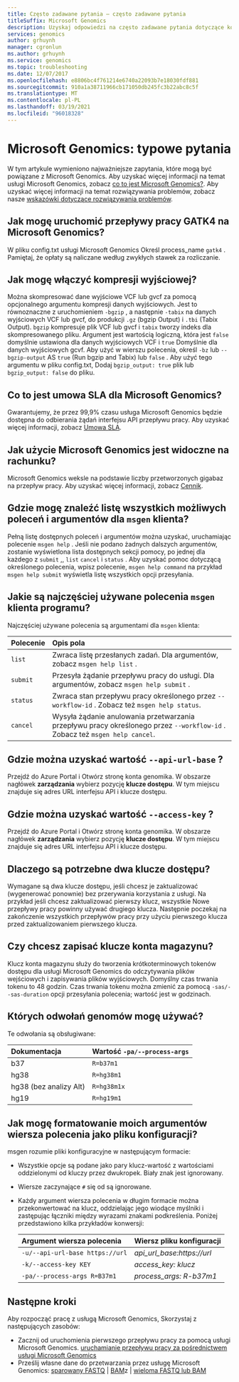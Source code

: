 ```yaml
---
title: Często zadawane pytania — często zadawane pytania
titleSuffix: Microsoft Genomics
description: Uzyskaj odpowiedzi na często zadawane pytania dotyczące korzystania z usługi Microsoft Genomics, w tym informacje techniczne, umowę SLA i rozliczenia.
services: genomics
author: grhuynh
manager: cgronlun
ms.author: grhuynh
ms.service: genomics
ms.topic: troubleshooting
ms.date: 12/07/2017
ms.openlocfilehash: e8806bc4f761214e6740a22093b7e18030fdf881
ms.sourcegitcommit: 910a1a38711966cb171050db245fc3b22abc8c5f
ms.translationtype: MT
ms.contentlocale: pl-PL
ms.lasthandoff: 03/19/2021
ms.locfileid: "96018328"
---
```

# <a name="microsoft-genomics-common-questions"></a>Microsoft Genomics: typowe pytania

W tym artykule wymieniono najważniejsze zapytania, które mogą być powiązane z Microsoft Genomics. Aby uzyskać więcej informacji na temat usługi Microsoft Genomics, zobacz [co to jest Microsoft Genomics?](overview-what-is-genomics.md). Aby uzyskać więcej informacji na temat rozwiązywania problemów, zobacz nasze [wskazówki dotyczące rozwiązywania problemów](troubleshooting-guide-genomics.md). 


## <a name="how-do-i-run-gatk4-workflows-on-microsoft-genomics"></a>Jak mogę uruchomić przepływy pracy GATK4 na Microsoft Genomics?
W pliku config.txt usługi Microsoft Genomics Określ process_name `gatk4` . Pamiętaj, że opłaty są naliczane według zwykłych stawek za rozliczanie.

## <a name="how-do-i-enable-output-compression"></a>Jak mogę włączyć kompresji wyjściowej?
Można skompresować dane wyjściowe VCF lub gvcf za pomocą opcjonalnego argumentu kompresji danych wyjściowych. Jest to równoznaczne z uruchomieniem `-bgzip` , a następnie `-tabix` na danych wyjściowych VCF lub gvcf, do produkcji `.gz` (bgzip Output) i `.tbi` (Tabix Output). `bgzip` kompresuje plik VCF lub gvcf i `tabix` tworzy indeks dla skompresowanego pliku. Argument jest wartością logiczną, która jest `false` domyślnie ustawiona dla danych wyjściowych VCF i `true` Domyślnie dla danych wyjściowych gcvf. Aby użyć w wierszu polecenia, określ `-bz` lub `--bgzip-output` AS `true` (Run bgzip and Tabix) lub `false` . Aby użyć tego argumentu w pliku config.txt, Dodaj `bgzip_output: true` plik lub `bgzip_output: false` do pliku.

## <a name="what-is-the-sla-for-microsoft-genomics"></a>Co to jest umowa SLA dla Microsoft Genomics?
Gwarantujemy, że przez 99,9% czasu usługa Microsoft Genomics będzie dostępna do odbierania żądań interfejsu API przepływu pracy. Aby uzyskać więcej informacji, zobacz [Umowa SLA](https://azure.microsoft.com/support/legal/sla/genomics/v1_0/).

## <a name="how-does-the-usage-of-microsoft-genomics-show-up-on-my-bill"></a>Jak użycie Microsoft Genomics jest widoczne na rachunku?
Microsoft Genomics weksle na podstawie liczby przetworzonych gigabaz na przepływ pracy. Aby uzyskać więcej informacji, zobacz [Cennik](https://azure.microsoft.com/pricing/details/genomics/).


## <a name="where-can-i-find-a-list-of-all-possible-commands-and-arguments-for-the-msgen-client"></a>Gdzie mogę znaleźć listę wszystkich możliwych poleceń i argumentów dla `msgen` klienta?
Pełną listę dostępnych poleceń i argumentów można uzyskać, uruchamiając polecenie `msgen help` . Jeśli nie podano żadnych dalszych argumentów, zostanie wyświetlona lista dostępnych sekcji pomocy, po jednej dla każdego z `submit` ,, `list` `cancel` i `status` . Aby uzyskać pomoc dotyczącą określonego polecenia, wpisz polecenie, `msgen help command` na przykład `msgen help submit` wyświetla listę wszystkich opcji przesyłania.

## <a name="what-are-the-most-commonly-used-commands-for-the-msgen-client"></a>Jakie są najczęściej używane polecenia `msgen` klienta programu?
Najczęściej używane polecenia są argumentami dla `msgen` klienta: 

 |**Polecenie**          |  **Opis pola** |
 |:--------------------|:-------------         |
 |`list`               |Zwraca listę przesłanych zadań. Dla argumentów, zobacz `msgen help list` .  |
 |`submit`             |Przesyła żądanie przepływu pracy do usługi. Dla argumentów, zobacz `msgen help submit` .|
 |`status`             |Zwraca stan przepływu pracy określonego przez `--workflow-id` . Zobacz też `msgen help status`. |
 |`cancel`             |Wysyła żądanie anulowania przetwarzania przepływu pracy określonego przez `--workflow-id` . Zobacz też `msgen help cancel`. |

## <a name="where-do-i-get-the-value-for---api-url-base"></a>Gdzie można uzyskać wartość `--api-url-base` ?
Przejdź do Azure Portal i Otwórz stronę konta genomika. W obszarze nagłówek **zarządzania** wybierz pozycję **klucze dostępu**. W tym miejscu znajduje się adres URL interfejsu API i klucze dostępu.

## <a name="where-do-i-get-the-value-for---access-key"></a>Gdzie można uzyskać wartość `--access-key` ?
Przejdź do Azure Portal i Otwórz stronę konta genomika. W obszarze nagłówek **zarządzania** wybierz pozycję **klucze dostępu**. W tym miejscu znajduje się adres URL interfejsu API i klucze dostępu.

## <a name="why-do-i-need-two-access-keys"></a>Dlaczego są potrzebne dwa klucze dostępu?
Wymagane są dwa klucze dostępu, jeśli chcesz je zaktualizować (wygenerować ponownie) bez przerywania korzystania z usługi. Na przykład jeśli chcesz zaktualizować pierwszy klucz, wszystkie Nowe przepływy pracy powinny używać drugiego klucza. Następnie poczekaj na zakończenie wszystkich przepływów pracy przy użyciu pierwszego klucza przed zaktualizowaniem pierwszego klucza.

## <a name="do-you-save-my-storage-account-keys"></a>Czy chcesz zapisać klucze konta magazynu?
Klucz konta magazynu służy do tworzenia krótkoterminowych tokenów dostępu dla usługi Microsoft Genomics do odczytywania plików wejściowych i zapisywania plików wyjściowych. Domyślny czas trwania tokenu to 48 godzin. Czas trwania tokenu można zmienić za pomocą `-sas/--sas-duration` opcji przesyłania polecenia; wartość jest w godzinach.

## <a name="what-genome-references-can-i-use"></a>Których odwołań genomów mogę używać?

Te odwołania są obsługiwane:

 |Dokumentacja              | Wartość `-pa/--process-args` |
 |:-------------         |:-------------                 |
 |b37                    | `R=b37m1`                     |
 |hg38                   | `R=hg38m1`                    |      
 |hg38 (bez analizy Alt) | `R=hg38m1x`                   |  
 |hg19                   | `R=hg19m1`                    |    

## <a name="how-do-i-format-my-command-line-arguments-as-a-config-file"></a>Jak mogę formatowanie moich argumentów wiersza polecenia jako pliku konfiguracji? 

msgen rozumie pliki konfiguracyjne w następującym formacie:
* Wszystkie opcje są podane jako pary klucz-wartość z wartościami oddzielonymi od kluczy przez dwukropek.
  Biały znak jest ignorowany.
* Wiersze zaczynające `#` się od są ignorowane.
* Każdy argument wiersza polecenia w długim formacie można przekonwertować na klucz, oddzielając jego wiodące myślniki i zastępując łączniki między wyrazami znakami podkreślenia. Poniżej przedstawiono kilka przykładów konwersji:

  |Argument wiersza polecenia            | Wiersz pliku konfiguracji |
  |:-------------                   |:-------------                 |
  |`-u/--api-url-base https://url`  | *api_url_base:https://url*    |
  |`-k/--access-key KEY`            | *access_key: klucz*              |      
  |`-pa/--process-args R=B37m1`     | *process_args: R-b37m1*        |  

## <a name="next-steps"></a>Następne kroki

Aby rozpocząć pracę z usługą Microsoft Genomics, Skorzystaj z następujących zasobów:
- Zacznij od uruchomienia pierwszego przepływu pracy za pomocą usługi Microsoft Genomics. [uruchamianie przepływu pracy za pośrednictwem usługi Microsoft Genomics](quickstart-run-genomics-workflow-portal.md)
- Prześlij własne dane do przetwarzania przez usługę Microsoft Genomics: [sparowany FASTQ](quickstart-input-pair-FASTQ.md)  |  [BAM](quickstart-input-BAM.md)z  |  [wieloma FASTQ lub BAM](quickstart-input-multiple.md) 

